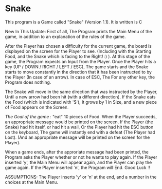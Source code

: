 # Snake

This program is a Game called "Snake" (Version 1.1).
It is written is C

New In This Update:
First of all, The Program prints the Main Menu of the game, in addition to an explanation of the rules of the game.

After the Player has chosen a difficulty for the current game, the board is displayed on the screen for the Player to see.
(Including with the Starting Food, and the Snake which is facing to the Right! :) ).
At this stage of the game, the Program expects an Input from the Player.
Once the Player hits a key (UP / DOWN / RIGHT / LEFT / ESC),
The game starts and the Snake starts to move constantly in the direction that it has been instructed to by the Player (In case of an arrow).
In case of ESC, The
For any other key, the Program does nothing.

The Snake will move in the same direction that was instructed by the Player, Until a new arrow had been hit (with a different direction).
If the Snake eats the Food (which is indicated with '$'), It grows by 1 in Size, and a new piece of Food appears on the Screen.

_The Goal of the game_ : "eat" 10 pieces of Food. When the Player succeeds, an appropriate message would be printed on the screen.
If the Player (the Snake) had hit itself, or had hit a wall,
Or the Player had hit the ESC button on the keyboard, The game will instantly end with a defeat (The Player had Lost).
(And an appropriate message will be printed on the screen for the Player).

When a game ends, after the approriate message had been printed, the Program asks the Player whether or not he wants to play again.
If the Player inserted 'y', the Main Menu will appear again, and the Player can play the game again.
If the Player inserted 'n', the Program will End.
Good Luck !!

ASSUMPTIONS: The Player inserts 'y' or 'n' at the end, and a number in the choices at the Main Menu.

